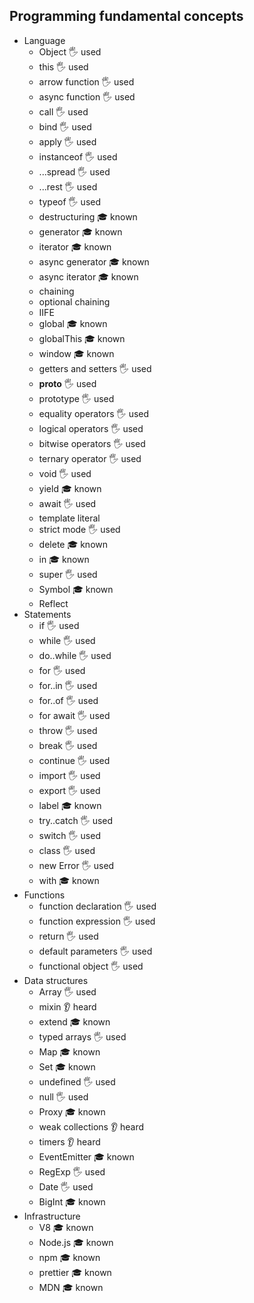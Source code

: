## Programming fundamental concepts

- Language
  - Object 🖐️ used
  - this 🖐️ used
  - arrow function 🖐️ used
  - async function 🖐️ used
  - call 🖐️ used
  - bind 🖐️ used
  - apply 🖐️ used
  - instanceof 🖐️ used
  - ...spread 🖐️ used
  - ...rest 🖐️ used
  - typeof 🖐️ used
  - destructuring 🎓 known
  - generator 🎓 known
  - iterator 🎓 known
  - async generator 🎓 known
  - async iterator 🎓 known
  - chaining
  - optional chaining
  - IIFE
  - global 🎓 known
  - globalThis 🎓 known
  - window 🎓 known
  - getters and setters 🖐️ used
  - __proto__ 🖐️ used
  - prototype 🖐️ used
  - equality operators 🖐️ used
  - logical operators 🖐️ used
  - bitwise operators 🖐️ used
  - ternary operator 🖐️ used
  - void 🖐️ used
  - yield 🎓 known
  - await 🖐️ used
  - template literal
  - strict mode 🖐️ used
  - delete 🎓 known
  - in 🎓 known
  - super 🖐️ used
  - Symbol 🎓 known
  - Reflect
- Statements
  - if 🖐️ used
  - while 🖐️ used
  - do..while 🖐️ used
  - for 🖐️ used
  - for..in 🖐️ used
  - for..of 🖐️ used
  - for await 🖐️ used
  - throw 🖐️ used
  - break 🖐️ used
  - continue 🖐️ used
  - import 🖐️ used
  - export 🖐️ used
  - label 🎓 known
  - try..catch 🖐️ used
  - switch 🖐️ used
  - class 🖐️ used
  - new Error 🖐️ used
  - with 🎓 known
- Functions
  - function declaration 🖐️ used
  - function expression 🖐️ used
  - return 🖐️ used
  - default parameters 🖐️ used
  - functional object 🖐️ used
- Data structures
  - Array 🖐️ used
  - mixin 👂 heard
  - extend 🎓 known
  - typed arrays 🖐️ used
  - Map 🎓 known
  - Set 🎓 known
  - undefined 🖐️ used
  - null 🖐️ used
  - Proxy 🎓 known
  - weak collections 👂 heard
  - timers 👂 heard
  - EventEmitter 🎓 known
  - RegExp 🖐️ used
  - Date 🖐️ used
  - BigInt 🎓 known
- Infrastructure
  - V8 🎓 known
  - Node.js 🎓 known
  - npm 🎓 known
  - prettier 🎓 known
  - MDN 🎓 known
